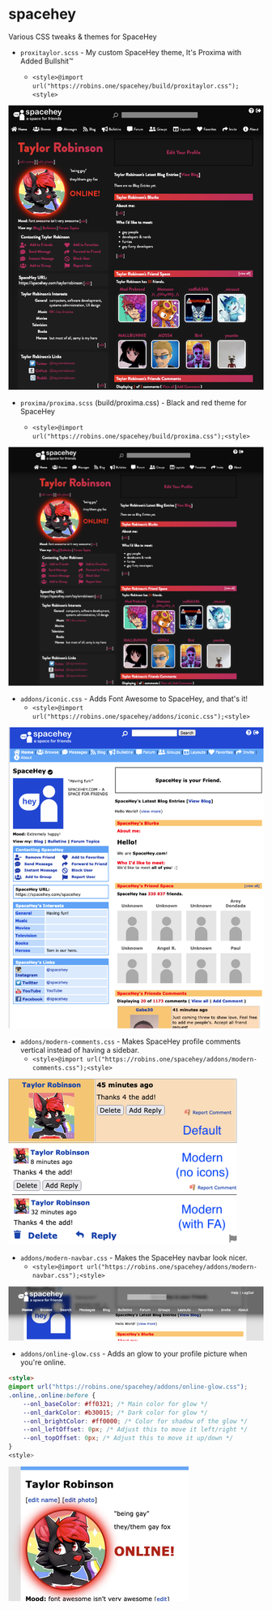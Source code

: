 # spacehey
Various CSS tweaks &amp; themes for SpaceHey

 - `proxitaylor.scss` - My custom SpaceHey theme, It's Proxima with Added Bullshit™

    - `<style>@import url("https://robins.one/spacehey/build/proxitaylor.css");<style>`

![Proxitaylor](img/proxitaylor.png)

 - `proxima/proxima.scss` (build/proxima.css) - Black and red theme for SpaceHey

    - `<style>@import url("https://robins.one/spacehey/build/proxima.css");<style>`

![Proxima](img/proxima.png)

 - `addons/iconic.css` - Adds Font Awesome to SpaceHey, and that's it!
   - `<style>@import url("https://robins.one/spacehey/addons/iconic.css");<style>`

![Iconic](img/iconic.png)
 - `addons/modern-comments.css` - Makes SpaceHey profile comments vertical instead of having a sidebar.
   - `<style>@import url("https://robins.one/spacehey/addons/modern-comments.css");<style>`

![Proxitaylor](img/modern-comments.png)
 - `addons/modern-navbar.css` - Makes the SpaceHey navbar look nicer.
   - `<style>@import url("https://robins.one/spacehey/addons/modern-navbar.css");<style>`

![Proxitaylor](img/modern-navbar.png)
 - `addons/online-glow.css` - Adds an glow to your profile picture when you're online.
```html
<style>
@import url("https://robins.one/spacehey/addons/online-glow.css");
.online,.online:before {
    --onl_baseColor: #ff0321; /* Main color for glow */
    --onl_darkColor: #b30015; /* Dark color for glow */
    --onl_brightColor: #ff0000; /* Color for shadow of the glow */
    --onl_leftOffset: 0px; /* Adjust this to move it left/right */
    --onl_topOffset: 0px; /* Adjust this to move it up/down */
}
<style>
```
![online-glow](img/online-glow.png)